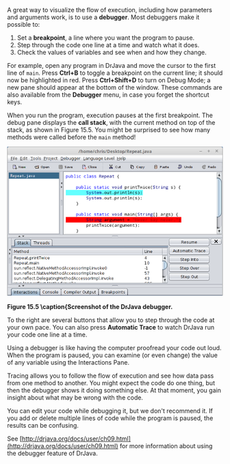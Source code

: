 A great way to visualize the flow of execution, including how parameters and arguments work, is to use a **debugger**. Most debuggers make it possible to:




1.  Set a **breakpoint**, a line where you want the program to pause.
1.  Step through the code one line at a time and watch what it does.
1.  Check the values of variables and see when and how they change.


For example, open any program in DrJava and move the cursor to the first line of `main`. Press **Ctrl+B** to toggle a breakpoint on the current line; it should now be highlighted in red. Press **Ctrl+Shift+D** to turn on Debug Mode; a new pane should appear at the bottom of the window. These commands are also available from the **Debugger** menu, in case you forget the shortcut keys.


When you run the program, execution pauses at the first breakpoint. The debug pane displays the **call stack**, with the current method on top of the stack, as shown in Figure 15.5. You might be surprised to see how many methods were called before the `main` method!

![Figure 15.5 \caption{Screenshot of the DrJava debugger.](figs/debugger.png)

**Figure 15.5 \caption{Screenshot of the DrJava debugger.**


To the right are several buttons that allow you to step through the code at your own pace. You can also press **Automatic Trace** to watch DrJava run your code one line at a time.

Using a debugger is like having the computer proofread your code out loud. When the program is paused, you can examine (or even change) the value of any variable using the Interactions Pane.

Tracing allows you to follow the flow of execution and see how data pass from one method to another. You might expect the code do one thing, but then the debugger shows it doing something else. At that moment, you gain insight about what may be wrong with the code.

You can edit your code while debugging it, but we don't recommend it. If you add or delete multiple lines of code while the program is paused, the results can be confusing.

See [http://drjava.org/docs/user/ch09.html](http://drjava.org/docs/user/ch09.html) for more information about using the debugger feature of DrJava.